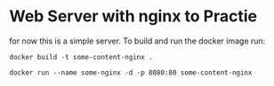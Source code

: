 # Web Server with nginx to Practie 

for now this is a simple server. To build and run the docker image run:

`docker build -t some-content-nginx . `

`docker run --name some-nginx -d -p 8080:80 some-content-nginx`